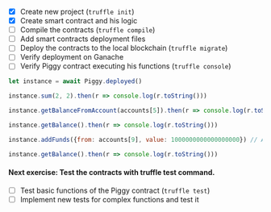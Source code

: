 - [X] Create new project (```truffle init```)
- [X] Create smart contract and his logic
- [ ] Compile the contracts (```truffle compile```)
- [ ] Add smart contracts deployment files
- [ ] Deploy the contracts to the local blockchain (```truffle migrate```)
- [ ] Verify deployment on Ganache
- [ ] Verify Piggy contract executing his functions (```truffle console```)

```Javascript
let instance = await Piggy.deployed()

instance.sum(2, 2).then(r => console.log(r.toString()))

instance.getBalanceFromAccount(accounts[5]).then(r => console.log(r.toString()))

instance.getBalance().then(r => console.log(r.toString()))

instance.addFunds({from: accounts[9], value: 1000000000000000000}) // Add 1 ether... creo, o tal vez no, no sé jaja

instance.getBalance().then(r => console.log(r.toString()))
```

#### Next exercise: Test the contracts with truffle test command.
- [ ] Test basic functions of the Piggy contract (```truffle test```)
- [ ] Implement new tests for complex functions and test it

